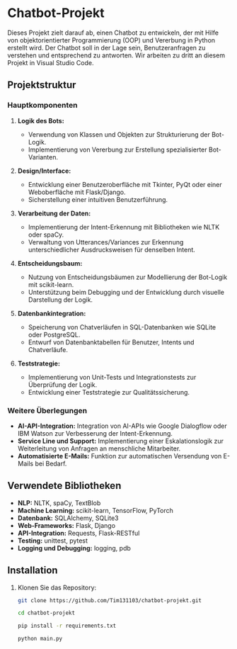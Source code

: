 # Chatbot-Projekt

Dieses Projekt zielt darauf ab, einen Chatbot zu entwickeln, der mit Hilfe von objektorientierter Programmierung (OOP) und Vererbung in Python erstellt wird. Der Chatbot soll in der Lage sein, Benutzeranfragen zu verstehen und entsprechend zu antworten. Wir arbeiten zu dritt an diesem Projekt in Visual Studio Code.

## Projektstruktur

### Hauptkomponenten

1. **Logik des Bots:**
   - Verwendung von Klassen und Objekten zur Strukturierung der Bot-Logik.
   - Implementierung von Vererbung zur Erstellung spezialisierter Bot-Varianten.

2. **Design/Interface:**
   - Entwicklung einer Benutzeroberfläche mit Tkinter, PyQt oder einer Weboberfläche mit Flask/Django.
   - Sicherstellung einer intuitiven Benutzerführung.

3. **Verarbeitung der Daten:**
   - Implementierung der Intent-Erkennung mit Bibliotheken wie NLTK oder spaCy.
   - Verwaltung von Utterances/Variances zur Erkennung unterschiedlicher Ausdrucksweisen für denselben Intent.

4. **Entscheidungsbaum:**
   - Nutzung von Entscheidungsbäumen zur Modellierung der Bot-Logik mit scikit-learn.
   - Unterstützung beim Debugging und der Entwicklung durch visuelle Darstellung der Logik.

5. **Datenbankintegration:**
   - Speicherung von Chatverläufen in SQL-Datenbanken wie SQLite oder PostgreSQL.
   - Entwurf von Datenbanktabellen für Benutzer, Intents und Chatverläufe.

6. **Teststrategie:**
   - Implementierung von Unit-Tests und Integrationstests zur Überprüfung der Logik.
   - Entwicklung einer Teststrategie zur Qualitätssicherung.

### Weitere Überlegungen

- **AI-API-Integration:** Integration von AI-APIs wie Google Dialogflow oder IBM Watson zur Verbesserung der Intent-Erkennung.
- **Service Line und Support:** Implementierung einer Eskalationslogik zur Weiterleitung von Anfragen an menschliche Mitarbeiter.
- **Automatisierte E-Mails:** Funktion zur automatischen Versendung von E-Mails bei Bedarf.

## Verwendete Bibliotheken

- **NLP:** NLTK, spaCy, TextBlob
- **Machine Learning:** scikit-learn, TensorFlow, PyTorch
- **Datenbank:** SQLAlchemy, SQLite3
- **Web-Frameworks:** Flask, Django
- **API-Integration:** Requests, Flask-RESTful
- **Testing:** unittest, pytest
- **Logging und Debugging:** logging, pdb

## Installation

1. Klonen Sie das Repository:
   ```bash
   git clone https://github.com/Tim131103/chatbot-projekt.git

   cd chatbot-projekt

   pip install -r requirements.txt

   python main.py

